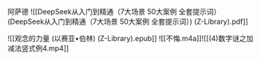 阿萨德
![[DeepSeek从入门到精通（7大场景 50大案例 全套提示词） (DeepSeek从入门到精通（7大场景 50大案例 全套提示词）) (Z-Library).pdf]]

![[观念的力量 (以赛亚•伯林) (Z-Library).epub]]
![[不悔.m4a]]![[(4)数字谜之加减法竖式例4.mp4]]